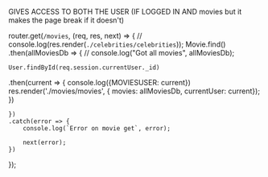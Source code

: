 
GIVES ACCESS TO BOTH THE USER (IF LOGGED IN AND movies but it makes the page break if it doesn't)

router.get(`/movies`, (req, res, next) => {
    // console.log(res.render(`./celebrities/celebrities`));
    Movie.find()
    .then(allMoviesDb => {
        // console.log("Got all movies", allMoviesDb);
        
    User.findById(req.session.currentUser._id)

.then(current => {
    console.log({MOVIESUSER: current})
    res.render('./movies/movies', { movies: allMoviesDb, currentUser: current});
})


        
    })
    .catch(error => {
        console.log(`Error on movie get`, error);
 
        next(error);
    })
 
 
   });